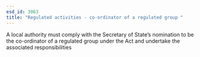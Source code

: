 ```yaml
---
esd_id: 3063
title: "Regulated activities - co-ordinator of a regulated group "
---
```


A local authority must comply with the Secretary of State’s nomination to be the co-ordinator of a regulated group under the Act and undertake the associated responsibilities

